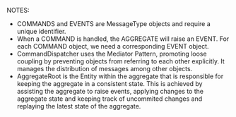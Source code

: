 NOTES:
- COMMANDS and EVENTS are MessageType objects and require a unique identifier.
- When a COMMAND is handled, the AGGREGATE will raise an EVENT. For each COMMAND object, we need a corresponding EVENT object.
- CommandDispatcher uses the Mediator Pattern, promoting loose coupling by preventing objects from referring to each other explicitly. It manages the distribution of messages among other objects.
- AggregateRoot is the Entity within the aggregate that is responsible for keeping the aggregate in a consistent state. This is achieved by assisting the aggregate to raise events, applying changes to the aggregate state and keeping track of uncommited changes and replaying the latest state of the aggregate.